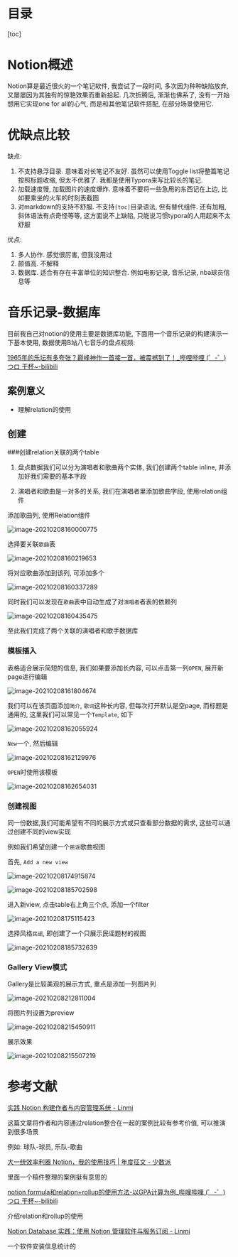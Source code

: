 # 目录

[toc]

# Notion概述

Notion算是最近很火的一个笔记软件, 我尝试了一段时间, 多次因为种种缺陷放弃, 又屡屡因为其独有的惊艳效果而重新拾起. 几次折腾后, 渐渐也佛系了, 没有一开始想用它实现one for all的心气, 而是和其他笔记软件搭配, 在部分场景使用它.

# 优缺点比较

缺点:

1. 不支持悬浮目录. 意味着对长笔记不友好. 虽然可以使用Toggle list将整篇笔记按照标题收缩, 但太不优雅了. 我都是使用Typora来写比较长的笔记.
2. 加载速度慢, 加载图片的速度爆炸. 意味着不要将一些急用的东西记在上边, 比如要乘坐的火车的时刻表截图
3. 对markdown的支持不舒服. 不支持`[toc]`目录语法, 但有替代组件. 还有加粗, 斜体语法有点奇怪等等, 这方面说不上缺陷, 只能说习惯typora的人用起来不太舒服

优点:

1. 多人协作. 感觉很厉害, 但我没用过
2. 颜值高. 不解释
3. 数据库.  适合有存在丰富单位的知识整合. 例如电影记录, 音乐记录, nba球员信息等

# 音乐记录-数据库

目前我自己对notion的使用主要是数据库功能, 下面用一个音乐记录的构建演示一下基本使用, 数据使用B站八七音乐的盘点视频:

[1965年的乐坛有多夸张？巅峰神作一首接一首，被震撼到了！_哔哩哔哩 (゜-゜)つロ 干杯~-bilibili](https://www.bilibili.com/video/BV1hU4y147Nq)

## 案例意义

* 理解relation的使用

## 创建

###创建relation关联的两个table

1. 盘点数据我们可以分为演唱者和歌曲两个实体, 我们创建两个table inline, 并添加好我们需要的基本字段

2. 演唱者和歌曲是一对多的关系, 我们在演唱者里添加歌曲字段, 使用relation组件

添加歌曲列, 使用Relation组件

![image-20210208160000775](https://gitee.com//yyjjtt/picture_bed/raw/master/img/20210208161305.png)

选择要关联`歌曲`表

![image-20210208160219653](https://gitee.com//yyjjtt/picture_bed/raw/master/img/20210208160219.png)

将对应歌曲添加到该列, 可添加多个

![image-20210208160337289](https://gitee.com//yyjjtt/picture_bed/raw/master/img/20210208160337.png)

同时我们可以发现在`歌曲`表中自动生成了对`演唱者`者表的依赖列

![image-20210208160435475](https://gitee.com//yyjjtt/picture_bed/raw/master/img/20210208160435.png)

至此我们完成了两个关联的演唱者和歌手数据库

### 模板插入

表格适合展示简短的信息, 我们如果要添加长内容, 可以点击第一列`OPEN`, 展开新page进行编辑

![image-20210208161804674](https://gitee.com//yyjjtt/picture_bed/raw/master/img/20210208161804.png)

我们可以在该页面添加`简介`, `歌词`这种长内容, 但每次打开默认是空page, 而标题是通用的, 这里我们可以常见一个`Template`, 如下

![image-20210208162055924](https://gitee.com//yyjjtt/picture_bed/raw/master/img/20210208162055.png)

`New`一个, 然后编辑

![image-20210208162129976](https://gitee.com//yyjjtt/picture_bed/raw/master/img/20210208162130.png)

`OPEN`时使用该模板

![image-20210208162654031](https://gitee.com//yyjjtt/picture_bed/raw/master/img/20210208162654.png)

### 创建视图

同一份数据,我们可能希望有不同的展示方式或只查看部分数据的需求, 这些可以通过创建不同的view实现

例如我们希望创建一个`民谣`歌曲视图

首先, `Add a new view`

![image-20210208174915874](https://gitee.com//yyjjtt/picture_bed/raw/master/img/20210208174916.png)

![image-20210208185702598](https://gitee.com//yyjjtt/picture_bed/raw/master/img/20210208185702.png)

进入新view, 点击table右上角三个点, 添加一个filter

![image-20210208175115423](https://gitee.com//yyjjtt/picture_bed/raw/master/img/20210208175115.png)

选择风格`民谣`, 即创建了一个只展示民谣题材的视图

![image-20210208185732639](https://gitee.com//yyjjtt/picture_bed/raw/master/img/20210208185732.png)

 

### Gallery View模式

Gallery是比较美观的展示方式, 重点是添加一列图片列

![image-20210208212811004](https://gitee.com//yyjjtt/picture_bed/raw/master/img/20210208212811.png)

将图片列设置为preview

![image-20210208215450911](https://gitee.com//yyjjtt/picture_bed/raw/master/img/20210208215450.png)

展示效果

![image-20210208215507219](https://gitee.com//yyjjtt/picture_bed/raw/master/img/20210208215507.png)

# 参考文献

[实践 Notion 构建作者与内容管理系统 - Linmi](https://linmi.cc/4480.html)

这篇文章将作者和内容通过relation整合在一起的案例比较有参考价值, 可以推演到很多场景

例如: 球队-球员, 乐队-歌曲

[大一统效率利器 Notion，我的使用技巧 | 年度征文 - 少数派](https://sspai.com/post/58436)

里面一个稿件整理的案例挺有意思的

[notion formula和relation+rollup的使用方法-以GPA计算为例_哔哩哔哩 (゜-゜)つロ 干杯~-bilibili](https://www.bilibili.com/s/video/BV1264y1F7PZ)

介绍relation和rollup的使用

[Notion Database 实践：使用 Notion 管理软件与服务订阅 - Linmi](https://linmi.cc/3373.html)

一个软件安装信息统计的